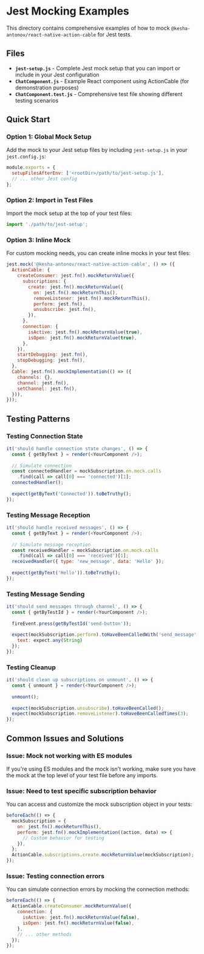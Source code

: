# Jest Mocking Examples

This directory contains comprehensive examples of how to mock `@kesha-antonov/react-native-action-cable` for Jest tests.

## Files

- **`jest-setup.js`** - Complete Jest mock setup that you can import or include in your Jest configuration
- **`ChatComponent.js`** - Example React component using ActionCable (for demonstration purposes)
- **`ChatComponent.test.js`** - Comprehensive test file showing different testing scenarios

## Quick Start

### Option 1: Global Mock Setup

Add the mock to your Jest setup files by including `jest-setup.js` in your `jest.config.js`:

```javascript
module.exports = {
  setupFilesAfterEnv: ['<rootDir>/path/to/jest-setup.js'],
  // ... other Jest config
};
```

### Option 2: Import in Test Files

Import the mock setup at the top of your test files:

```javascript
import './path/to/jest-setup';
```

### Option 3: Inline Mock

For custom mocking needs, you can create inline mocks in your test files:

```javascript
jest.mock('@kesha-antonov/react-native-action-cable', () => ({
  ActionCable: {
    createConsumer: jest.fn().mockReturnValue({
      subscriptions: {
        create: jest.fn().mockReturnValue({
          on: jest.fn().mockReturnThis(),
          removeListener: jest.fn().mockReturnThis(),
          perform: jest.fn(),
          unsubscribe: jest.fn(),
        }),
      },
      connection: {
        isActive: jest.fn().mockReturnValue(true),
        isOpen: jest.fn().mockReturnValue(true),
      },
    }),
    startDebugging: jest.fn(),
    stopDebugging: jest.fn(),
  },
  Cable: jest.fn().mockImplementation(() => ({
    channels: {},
    channel: jest.fn(),
    setChannel: jest.fn(),
  })),
}));
```

## Testing Patterns

### Testing Connection State

```javascript
it('should handle connection state changes', () => {
  const { getByText } = render(<YourComponent />);
  
  // Simulate connection
  const connectedHandler = mockSubscription.on.mock.calls
    .find(call => call[0] === 'connected')[1];
  connectedHandler();
  
  expect(getByText('Connected')).toBeTruthy();
});
```

### Testing Message Reception

```javascript
it('should handle received messages', () => {
  const { getByText } = render(<YourComponent />);
  
  // Simulate message reception
  const receivedHandler = mockSubscription.on.mock.calls
    .find(call => call[0] === 'received')[1];
  receivedHandler({ type: 'new_message', data: 'Hello' });
  
  expect(getByText('Hello')).toBeTruthy();
});
```

### Testing Message Sending

```javascript
it('should send messages through channel', () => {
  const { getByTestId } = render(<YourComponent />);
  
  fireEvent.press(getByTestId('send-button'));
  
  expect(mockSubscription.perform).toHaveBeenCalledWith('send_message', {
    text: expect.any(String)
  });
});
```

### Testing Cleanup

```javascript
it('should clean up subscriptions on unmount', () => {
  const { unmount } = render(<YourComponent />);
  
  unmount();
  
  expect(mockSubscription.unsubscribe).toHaveBeenCalled();
  expect(mockSubscription.removeListener).toHaveBeenCalledTimes(3);
});
```

## Common Issues and Solutions

### Issue: Mock not working with ES modules
If you're using ES modules and the mock isn't working, make sure you have the mock at the top level of your test file before any imports.

### Issue: Need to test specific subscription behavior
You can access and customize the mock subscription object in your tests:

```javascript
beforeEach(() => {
  mockSubscription = {
    on: jest.fn().mockReturnThis(),
    perform: jest.fn().mockImplementation((action, data) => {
      // Custom behavior for testing
    }),
  };
  ActionCable.subscriptions.create.mockReturnValue(mockSubscription);
});
```

### Issue: Testing connection errors
You can simulate connection errors by mocking the connection methods:

```javascript
beforeEach(() => {
  ActionCable.createConsumer.mockReturnValue({
    connection: {
      isActive: jest.fn().mockReturnValue(false),
      isOpen: jest.fn().mockReturnValue(false),
    },
    // ... other methods
  });
});
```